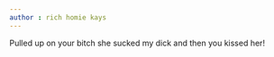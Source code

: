 ```yaml
---
author : rich homie kays
---
```

Pulled up on your bitch she sucked my dick and then you kissed her!
